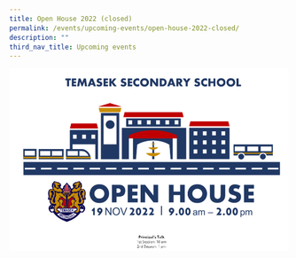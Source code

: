 ```yaml
---
title: Open House 2022 (closed)
permalink: /events/upcoming-events/open-house-2022-closed/
description: ""
third_nav_title: Upcoming events
---
```

![](/images/openhousebanner.png)